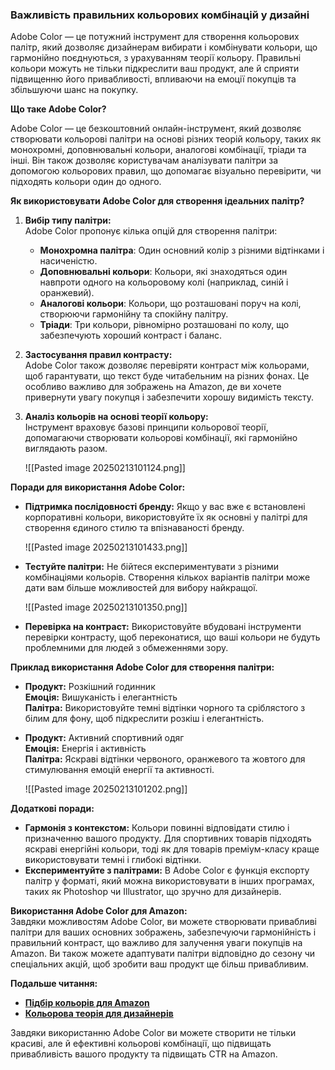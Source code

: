 ### **Важливість правильних кольорових комбінацій у дизайні**

Adobe Color — це потужний інструмент для створення кольорових палітр, який дозволяє дизайнерам вибирати і комбінувати кольори, що гармонійно поєднуються, з урахуванням теорії кольору. Правильні кольори можуть не тільки підкреслити ваш продукт, але й сприяти підвищенню його привабливості, впливаючи на емоції покупців та збільшуючи шанс на покупку.

**Що таке Adobe Color?**

Adobe Color — це безкоштовний онлайн-інструмент, який дозволяє створювати кольорові палітри на основі різних теорій кольору, таких як монохромні, доповнювальні кольори, аналогові комбінації, тріади та інші. Він також дозволяє користувачам аналізувати палітри за допомогою кольорових правил, що допомагає візуально перевірити, чи підходять кольори один до одного.

**Як використовувати Adobe Color для створення ідеальних палітр?**

1. **Вибір типу палітри:**  
    Adobe Color пропонує кілька опцій для створення палітри:
    
    - **Монохромна палітра**: Один основний колір з різними відтінками і насиченістю.
    - **Доповнювальні кольори**: Кольори, які знаходяться один навпроти одного на кольоровому колі (наприклад, синій і оранжевий).
    - **Аналогові кольори**: Кольори, що розташовані поруч на колі, створюючи гармонійну та спокійну палітру.
    - **Тріади**: Три кольори, рівномірно розташовані по колу, що забезпечують хороший контраст і баланс.
2. **Застосування правил контрасту:**  
    Adobe Color також дозволяє перевіряти контраст між кольорами, щоб гарантувати, що текст буде читабельним на різних фонах. Це особливо важливо для зображень на Amazon, де ви хочете привернути увагу покупця і забезпечити хорошу видимість тексту.
    
3. **Аналіз кольорів на основі теорії кольору:**  
    Інструмент враховує базові принципи кольорової теорії, допомагаючи створювати кольорові комбінації, які гармонійно виглядають разом.

	![[Pasted image 20250213101124.png]]

**Поради для використання Adobe Color:**

- **Підтримка послідовності бренду:** Якщо у вас вже є встановлені корпоративні кольори, використовуйте їх як основні у палітрі для створення єдиного стилю та впізнаваності бренду.

	![[Pasted image 20250213101433.png]]

- **Тестуйте палітри:** Не бійтеся експериментувати з різними комбінаціями кольорів. Створення кількох варіантів палітри може дати вам більше можливостей для вибору найкращої.

	![[Pasted image 20250213101350.png]]

- **Перевірка на контраст:** Використовуйте вбудовані інструменти перевірки контрасту, щоб переконатися, що ваші кольори не будуть проблемними для людей з обмеженнями зору.

**Приклад використання Adobe Color для створення палітри:**

- **Продукт:** Розкішний годинник  
    **Емоція:** Вишуканість і елегантність  
    **Палітра:** Використовуйте темні відтінки чорного та сріблястого з білим для фону, щоб підкреслити розкіш і елегантність.
    
- **Продукт:** Активний спортивний одяг  
    **Емоція:** Енергія і активність  
    **Палітра:** Яскраві відтінки червоного, оранжевого та жовтого для стимулювання емоцій енергії та активності.

	![[Pasted image 20250213101202.png]]


**Додаткові поради:**

- **Гармонія з контекстом:** Кольори повинні відповідати стилю і призначенню вашого продукту. Для спортивних товарів підходять яскраві енергійні кольори, тоді як для товарів преміум-класу краще використовувати темні і глибокі відтінки.
- **Експериментуйте з палітрами:** В Adobe Color є функція експорту палітр у форматі, який можна використовувати в інших програмах, таких як Photoshop чи Illustrator, що зручно для дизайнерів.

**Використання Adobe Color для Amazon:**  
Завдяки можливостям Adobe Color, ви можете створювати привабливі палітри для ваших основних зображень, забезпечуючи гармонійність і правильний контраст, що важливо для залучення уваги покупців на Amazon. Ви також можете адаптувати палітри відповідно до сезону чи спеціальних акцій, щоб зробити ваш продукт ще більш привабливим.

**Подальше читання:**

- [**Підбір кольорів для Amazon**](https://www.adobe.com/creativecloud)
- [**Кольорова теорія для дизайнерів**](https://www.adobe.com/creativecloud)

Завдяки використанню Adobe Color ви можете створити не тільки красиві, але й ефективні кольорові комбінації, що підвищать привабливість вашого продукту та підвищать CTR на Amazon.